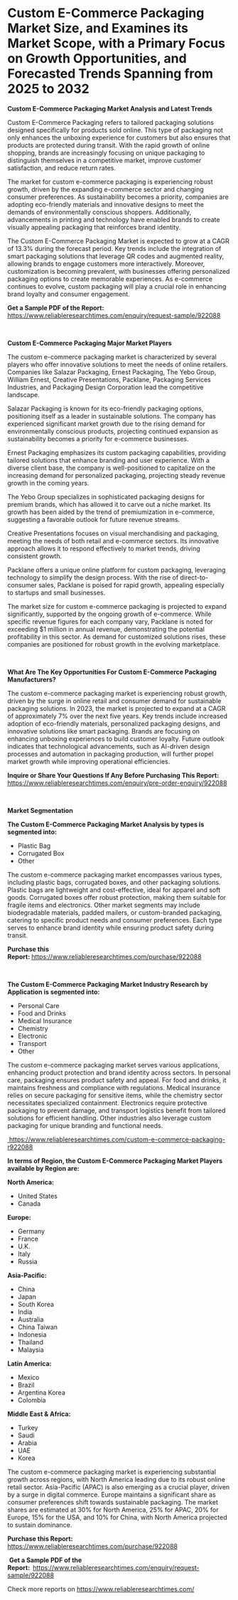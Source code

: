 <p><h1>Custom E-Commerce Packaging Market Size, and Examines its Market Scope, with a Primary Focus on Growth Opportunities, and Forecasted Trends Spanning from 2025 to 2032</h1></p><p><strong>Custom E-Commerce Packaging Market Analysis and Latest Trends</strong></p>
<p><p>Custom E-Commerce Packaging refers to tailored packaging solutions designed specifically for products sold online. This type of packaging not only enhances the unboxing experience for customers but also ensures that products are protected during transit. With the rapid growth of online shopping, brands are increasingly focusing on unique packaging to distinguish themselves in a competitive market, improve customer satisfaction, and reduce return rates.</p><p>The market for custom e-commerce packaging is experiencing robust growth, driven by the expanding e-commerce sector and changing consumer preferences. As sustainability becomes a priority, companies are adopting eco-friendly materials and innovative designs to meet the demands of environmentally conscious shoppers. Additionally, advancements in printing and technology have enabled brands to create visually appealing packaging that reinforces brand identity.</p><p>The Custom E-Commerce Packaging Market is expected to grow at a CAGR of 13.3% during the forecast period. Key trends include the integration of smart packaging solutions that leverage QR codes and augmented reality, allowing brands to engage customers more interactively. Moreover, customization is becoming prevalent, with businesses offering personalized packaging options to create memorable experiences. As e-commerce continues to evolve, custom packaging will play a crucial role in enhancing brand loyalty and consumer engagement.</p></p>
<p><strong>Get a Sample PDF of the Report:&nbsp;</strong> <a href="https://www.reliableresearchtimes.com/enquiry/request-sample/922088?utm_campaign=3367&utm_medium=2&utm_source=Github&utm_content=ia&utm_term=08032025&utm_id=custom-e-commerce-packaging">https://www.reliableresearchtimes.com/enquiry/request-sample/922088</a></p>
<p>&nbsp;</p>
<p><strong>Custom E-Commerce Packaging Major Market Players</strong></p>
<p><p>The custom e-commerce packaging market is characterized by several players who offer innovative solutions to meet the needs of online retailers. Companies like Salazar Packaging, Ernest Packaging, The Yebo Group, William Ernest, Creative Presentations, Packlane, Packaging Services Industries, and Packaging Design Corporation lead the competitive landscape.</p><p>Salazar Packaging is known for its eco-friendly packaging options, positioning itself as a leader in sustainable solutions. The company has experienced significant market growth due to the rising demand for environmentally conscious products, projecting continued expansion as sustainability becomes a priority for e-commerce businesses.</p><p>Ernest Packaging emphasizes its custom packaging capabilities, providing tailored solutions that enhance branding and user experience. With a diverse client base, the company is well-positioned to capitalize on the increasing demand for personalized packaging, projecting steady revenue growth in the coming years.</p><p>The Yebo Group specializes in sophisticated packaging designs for premium brands, which has allowed it to carve out a niche market. Its growth has been aided by the trend of premiumization in e-commerce, suggesting a favorable outlook for future revenue streams.</p><p>Creative Presentations focuses on visual merchandising and packaging, meeting the needs of both retail and e-commerce sectors. Its innovative approach allows it to respond effectively to market trends, driving consistent growth.</p><p>Packlane offers a unique online platform for custom packaging, leveraging technology to simplify the design process. With the rise of direct-to-consumer sales, Packlane is poised for rapid growth, appealing especially to startups and small businesses.</p><p>The market size for custom e-commerce packaging is projected to expand significantly, supported by the ongoing growth of e-commerce. While specific revenue figures for each company vary, Packlane is noted for exceeding $1 million in annual revenue, demonstrating the potential profitability in this sector. As demand for customized solutions rises, these companies are positioned for robust growth in the evolving marketplace.</p></p>
<p>&nbsp;</p>
<p><strong>What Are The Key Opportunities For Custom E-Commerce Packaging Manufacturers?</strong></p>
<p><p>The custom e-commerce packaging market is experiencing robust growth, driven by the surge in online retail and consumer demand for sustainable packaging solutions. In 2023, the market is projected to expand at a CAGR of approximately 7% over the next five years. Key trends include increased adoption of eco-friendly materials, personalized packaging designs, and innovative solutions like smart packaging. Brands are focusing on enhancing unboxing experiences to build customer loyalty. Future outlook indicates that technological advancements, such as AI-driven design processes and automation in packaging production, will further propel market growth while improving operational efficiencies.</p></p>
<p><strong>Inquire or Share Your Questions If Any Before Purchasing This Report:</strong> <a href="https://www.reliableresearchtimes.com/enquiry/pre-order-enquiry/922088?utm_campaign=3367&utm_medium=2&utm_source=Github&utm_content=ia&utm_term=08032025&utm_id=custom-e-commerce-packaging">https://www.reliableresearchtimes.com/enquiry/pre-order-enquiry/922088</a></p>
<p>&nbsp;</p>
<p><strong>Market Segmentation</strong></p>
<p><strong>The Custom E-Commerce Packaging Market Analysis by types is segmented into:</strong></p>
<p><ul><li>Plastic Bag</li><li>Corrugated Box</li><li>Other</li></ul></p>
<p><p>The custom e-commerce packaging market encompasses various types, including plastic bags, corrugated boxes, and other packaging solutions. Plastic bags are lightweight and cost-effective, ideal for apparel and soft goods. Corrugated boxes offer robust protection, making them suitable for fragile items and electronics. Other market segments may include biodegradable materials, padded mailers, or custom-branded packaging, catering to specific product needs and consumer preferences. Each type serves to enhance brand identity while ensuring product safety during transit.</p></p>
<p><strong>Purchase this Report:&nbsp;</strong><a href="https://www.reliableresearchtimes.com/purchase/922088?utm_campaign=3367&utm_medium=2&utm_source=Github&utm_content=ia&utm_term=08032025&utm_id=custom-e-commerce-packaging">https://www.reliableresearchtimes.com/purchase/922088</a></p>
<p>&nbsp;</p>
<p><strong>The Custom E-Commerce Packaging Market Industry Research by Application is segmented into:</strong></p>
<p><ul><li>Personal Care</li><li>Food and Drinks</li><li>Medical Insurance</li><li>Chemistry</li><li>Electronic</li><li>Transport</li><li>Other</li></ul></p>
<p><p>The custom e-commerce packaging market serves various applications, enhancing product protection and brand identity across sectors. In personal care, packaging ensures product safety and appeal. For food and drinks, it maintains freshness and compliance with regulations. Medical insurance relies on secure packaging for sensitive items, while the chemistry sector necessitates specialized containment. Electronics require protective packaging to prevent damage, and transport logistics benefit from tailored solutions for efficient handling. Other industries also leverage custom packaging for unique branding and functional needs.</p></p>
<p><a href="https://www.reliableresearchtimes.com/custom-e-commerce-packaging-r922088?utm_campaign=3367&utm_medium=2&utm_source=Github&utm_content=ia&utm_term=08032025&utm_id=custom-e-commerce-packaging">&nbsp;https://www.reliableresearchtimes.com/custom-e-commerce-packaging-r922088</a></p>
<p><strong>In terms of Region, the Custom E-Commerce Packaging Market Players available by Region are:</strong></p>
<p>
    <p> <strong> North America: </strong>
        <ul>
            <li>United States</li>
            <li>Canada</li>
        </ul>
        </p> 
    <p> <strong> Europe: </strong>
        <ul>
            <li>Germany</li>
            <li>France</li>
            <li>U.K.</li>
            <li>Italy</li>
            <li>Russia</li>
        </ul>
        </p> 
    <p> <strong> Asia-Pacific: </strong>
        <ul>
            <li>China</li>
            <li>Japan</li>
            <li>South Korea</li>
            <li>India</li>
            <li>Australia</li>
            <li>China Taiwan</li>
            <li>Indonesia</li>
            <li>Thailand</li>
            <li>Malaysia</li>
        </ul>
        </p> 
    <p> <strong> Latin America: </strong>
        <ul>
            <li>Mexico</li>
            <li>Brazil</li>
            <li>Argentina Korea</li>
            <li>Colombia</li>
        </ul>
        </p> 
    <p> <strong> Middle East & Africa: </strong>
        <ul>
            <li>Turkey</li>
            <li>Saudi</li>
            <li>Arabia</li>
            <li>UAE</li>
            <li>Korea</li>
        </ul>
    </p>
    </p>
<p><p>The custom e-commerce packaging market is experiencing substantial growth across regions, with North America leading due to its robust online retail sector. Asia-Pacific (APAC) is also emerging as a crucial player, driven by a surge in digital commerce. Europe maintains a significant share as consumer preferences shift towards sustainable packaging. The market shares are estimated at 30% for North America, 25% for APAC, 20% for Europe, 15% for the USA, and 10% for China, with North America projected to sustain dominance.</p></p>
<p><strong>Purchase this Report: </strong><a href="https://www.reliableresearchtimes.com/purchase/922088?utm_campaign=3367&utm_medium=2&utm_source=Github&utm_content=ia&utm_term=08032025&utm_id=custom-e-commerce-packaging">https://www.reliableresearchtimes.com/purchase/922088</a></p>
<p>&nbsp;<strong>Get a Sample PDF of the Report:&nbsp;&nbsp;</strong><a href="https://www.reliableresearchtimes.com/enquiry/request-sample/922088?utm_campaign=3367&utm_medium=2&utm_source=Github&utm_content=ia&utm_term=08032025&utm_id=custom-e-commerce-packaging">https://www.reliableresearchtimes.com/enquiry/request-sample/922088</a></p>
<p><strong></strong></p>
<p>Check more reports on <a href="https://www.reliableresearchtimes.com/?utm_campaign=3367&utm_medium=2&utm_source=Github&utm_content=ia&utm_term=08032025&utm_id=custom-e-commerce-packaging">https://www.reliableresearchtimes.com/</a></p>